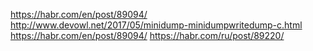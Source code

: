 
https://habr.com/en/post/89094/
http://www.devowl.net/2017/05/minidump-minidumpwritedump-c.html
https://habr.com/en/post/89094/
https://habr.com/ru/post/89220/